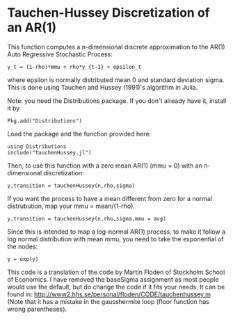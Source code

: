 # Tauchen-Hussey Discretization of an AR(1)


This function computes a n-dimensional discrete approximation to the AR(1) Auto Regressive Stochastic Process:

    y_t = (1-rho)*mmu + rho*y_{t-1} + epsilon_t
  
where epsilon is normally distributed mean 0 and standard deviation sigma. This is done using Tauchen and Hussey (1991)'s algorithm in Julia.

Note: you need the Distributions package.  If you don't already have it, install it by

    Pkg.add("Distributions")
Load the package and the function provided here:

    using Distributions
    include("tauchenHussey.jl")

Then, to use this function with a zero mean AR(1) (mmu = 0) with an n-dimensional discretization:

    y,transition = tauchenHussey(n,rho,sigma)

If you want the process to have a mean different from zero for a normal distrubution, map your mmu = mean/(1-rho).

    y,transition = tauchenHussey(n,rho,sigma,mmu = avg)

Since this is intended to map a log-normal AR(1) process, to make it follow a log normal distribution with mean mmu, you need to take the exponential of the nodes:

    y = exp(y)


This code is a translation of the code by Martin Floden of Stockholm School of Economics. I have removed the baseSigma assignment as most people would use the default, but do change the code if it fits your needs. It can be found in: http://www2.hhs.se/personal/floden/CODE/tauchenhussey.m (Note that it has a mistake in the gausshermite loop (floor function has wrong parentheses).
